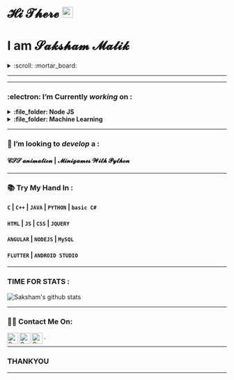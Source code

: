 <h1><b>𝓗𝓲 𝓣𝓱𝓮𝓻𝓮 </b><img src="https://media.giphy.com/media/hvRJCLFzcasrR4ia7z/giphy.gif" width="25px"></strong></h1>
<p><h1><b>I am 𝓢𝓪𝓴𝓼𝓱𝓪𝓶 𝓜𝓪𝓵𝓲𝓴 </b></h1></p>

<details>
  <summary>:scroll: :mortar_board:</summary>
  <h4>:beginner: 3rd Year Student </h4>
  <h4>:beginner: CSE </h4>
  <h4>:beginner: Python & JAVA </h4>
  <h4>:clock1: Coder :clock8:</h4>
  <h4>:office: Chitkara University <h4>
</details>
    
---  
---

###  :electron: I’m Currently _working_ on :
<details><summary><span>
  <strong>:file_folder:  Node JS </strong></span> </summary>
  :computer:<strong>:file_folder:  GUI Python</strong><br>
</details>
<details><summary><span>
  <strong>:file_folder:  Machine Learning </strong></span> </summary>
  :computer:<strong>:file_folder:  Data Structure </strong><br>
</details>
<hr>

### 🤔 I’m looking to _develop_ a :
#### <h4>__𝓒𝓢𝓢 𝓪𝓷𝓲𝓶𝓪𝓽𝓲𝓸𝓷 |  𝓜𝓲𝓷𝓲𝓰𝓪𝓶𝓮𝓼 𝓦𝓲𝓽𝓱 𝓟𝔂𝓽𝓱𝓸𝓷__</h4>

<hr>

### 📚	Try My Hand In :

#### ```C``` | ```C++``` | ```JAVA``` | ```PYTHON``` | ```basic C#```
#### ```HTML``` | ```JS``` | ```CSS``` | ```JQUERY```
#### ```ANGULAR``` | ```NODEJS``` | ```MySQL```
#### ```FLUTTER``` | ```ANDROID STUDIO```

<hr>

### TIME FOR STATS :

![Saksham's github stats](https://github-readme-stats.vercel.app/api?username=SaKsHaMaLiK&show_icons=true&theme=dark)

<hr>

### :man_technologist: Contact Me On:


<a href="https://sourcerer.io/SaKsHaMaLiK/">
  <img align="left" alt="Sparsh's Sourcerer" width="25px" src="https://cdn.jsdelivr.net/npm/simple-icons@v3/icons/sahibinden.svg" /></a>
<a href="www.instagram.com/sakshammalik5/">
  <img align="left" alt="Sparsh's Instagram" width="25px" src="https://cdn.jsdelivr.net/npm/simple-icons@v3/icons/instagram.svg" /></a>
<a href="https://www.linkedin.com/in/saksham-malik-a7b13318b/">
  <img align="left" alt="Sparsh's LinkdeIN" width="25px" src="https://cdn.jsdelivr.net/npm/simple-icons@v3/icons/linkedin.svg" /></a>
  .

---
### __THANKYOU__ 
---
